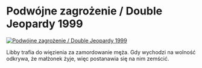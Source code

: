 Podwójne zagrożenie / Double Jeopardy 1999 
=============
[![Podwójne zagrożenie / Double Jeopardy 1999 ](http://vidos.pl/images/player.gif)](http://vidos.pl/podwojne-zagrozenie-double-jeopardy-1999)

 Libby trafia do więzienia za zamordowanie męża. Gdy wychodzi na wolność odkrywa, że małżonek żyje, więc postanawia się na nim zemścić.
